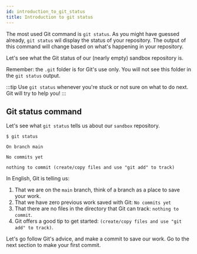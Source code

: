 ```yaml
---
id: introduction_to_git_status
title: Introduction to git status
---
```


The most used Git command is `git status`.
As you might have guessed already, `git status` wil display the status of your repository.
The output of this command will change based on what's happening in your repository.

Let's see what the Git status of our (nearly empty) sandbox repository is.

Remember: the `.git` folder is for Git's use only.
You will not see this folder in the `git status` output.

:::tip
Use `git status` whenever you're stuck or not sure on what to do next.
Git will try to help you!
:::

## Git status command

Let's see what `git status` tells us about our `sandbox` repository.

```git
$ git status

On branch main

No commits yet

nothing to commit (create/copy files and use "git add" to track)
```

In English, Git is telling us:

1. That we are on the `main` branch, think of a branch as a place to save your work.
2. That we have zero previous work saved with Git: `No commits yet`
3. That there are no files in the directory that Git can track: `nothing to commit`.
4. Git offers a good tip to get started: `(create/copy files and use "git add" to track)`.

Let's go follow Git's advice, and make a commit to save our work.
Go to the next section to make your first commit.
